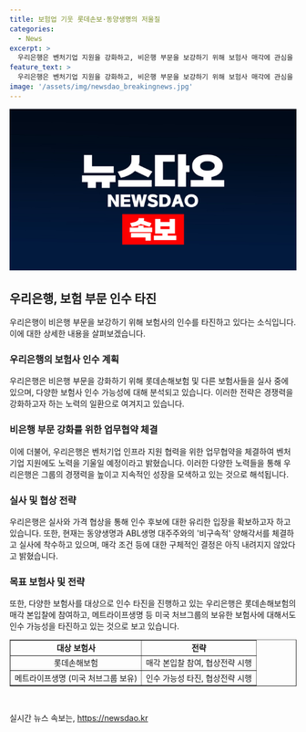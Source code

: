 ```yaml
---
title: 보험업 기웃 롯데손보·동양생명의 저울질
categories:
  - News
excerpt: >
  우리은행은 벤처기업 지원을 강화하고, 비은행 부문을 보강하기 위해 보험사 매각에 관심을 보이고 있다. 동양생명과 ABL생명 대주주와의 비구속적 양해각서 체결과 관련해 실사에 착수할 예정이며, 이로써 인수 타진 여부를 밝힌 것으로 분석된다. 또한 미국 처브그룹이 보유한 메트라이프생명 등에 대해서도 인수 가능성을 타진하고 있는 것으로 전해졌다. (150자)
feature_text: >
  우리은행은 벤처기업 지원을 강화하고, 비은행 부문을 보강하기 위해 보험사 매각에 관심을 보이고 있다. 동양생명과 ABL생명 대주주와의 비구속적 양해각서 체결과 관련해 실사에 착수할 예정이며, 이로써 인수 타진 여부를 밝힌 것으로 분석된다. 또한 미국 처브그룹이 보유한 메트라이프생명 등에 대해서도 인수 가능성을 타진하고 있는 것으로 전해졌다. (150자)
image: '/assets/img/newsdao_breakingnews.jpg'
---
```


<p><img src="/assets/img/newsdao_breakingnews.jpg" alt="pcversion 속보" /></p>

<h2 data-ke-size="size26">우리은행, 보험 부문 인수 타진</h2>

<p data-ke-size="size16">우리은행이 비은행 부문을 보강하기 위해 보험사의 인수를 타진하고 있다는 소식입니다. 이에 대한 상세한 내용을 살펴보겠습니다.</p>

<h3>우리은행의 보험사 인수 계획</h3>

<p data-ke-size="size16">우리은행은 비은행 부문을 강화하기 위해 롯데손해보험 및 다른 보험사들을 실사 중에 있으며, 다양한 보험사 인수 가능성에 대해 분석되고 있습니다. 이러한 전략은 경쟁력을 강화하고자 하는 노력의 일환으로 여겨지고 있습니다.</p>

<h3>비은행 부문 강화를 위한 업무협약 체결</h3>

<p data-ke-size="size16">이에 더불어, 우리은행은 벤처기업 인프라 지원 협력을 위한 업무협약을 체결하여 벤처기업 지원에도 노력을 기울일 예정이라고 밝혔습니다. 이러한 다양한 노력들을 통해 우리은행은 그룹의 경쟁력을 높이고 지속적인 성장을 모색하고 있는 것으로 해석됩니다.</p>

<h3>실사 및 협상 전략</h3>

<p data-ke-size="size16">우리은행은 실사와 가격 협상을 통해 인수 후보에 대한 유리한 입장을 확보하고자 하고 있습니다. 또한, 현재는 동양생명과 ABL생명 대주주와의 '비구속적' 양해각서를 체결하고 실사에 착수하고 있으며, 매각 조건 등에 대한 구체적인 결정은 아직 내려지지 않았다고 밝혔습니다.</p>

<h3>목표 보험사 및 전략</h3>

<p data-ke-size="size16">또한, 다양한 보험사를 대상으로 인수 타진을 진행하고 있는 우리은행은 롯데손해보험의 매각 본입찰에 참여하고, 메트라이프생명 등 미국 처브그룹의 보유한 보험사에 대해서도 인수 가능성을 타진하고 있는 것으로 보고 있습니다.</p>

<table style="width: 100%;" border="1">
<tbody>
<tr>
<td style="text-align: center; height: 17px;"><b>대상 보험사</b></td>
<td style="text-align: center; height: 17px;"><b>전략</b></td>
</tr>
<tr>
<td style="text-align: center; height: 17px;">롯데손해보험</td>
<td style="text-align: center; height: 17px;">매각 본입찰 참여, 협상전략 시행</td>
</tr>
<tr>
<td style="text-align: center; height: 17px;">메트라이프생명 (미국 처브그룹 보유)</td>
<td style="text-align: center; height: 17px;">인수 가능성 타진, 협상전략 시행</td>
</tr>
</tbody>
</table>

<p data-ke-size="size16">&nbsp;</p>
실시간 뉴스 속보는, <a href="https://newsdao.kr" rel="dofollow">https://newsdao.kr</a>


